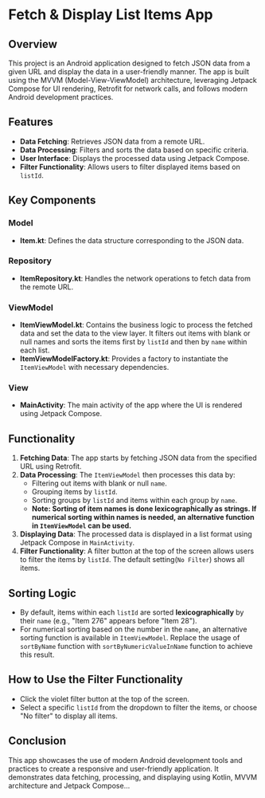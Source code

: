 # Fetch & Display List Items App

## Overview

This project is an Android application designed to fetch JSON data from a given URL and display the data in a user-friendly manner. The app is built using the MVVM (Model-View-ViewModel) architecture, leveraging Jetpack Compose for UI rendering, Retrofit for network calls, and follows modern Android development practices.

## Features

- **Data Fetching**: Retrieves JSON data from a remote URL.
- **Data Processing**: Filters and sorts the data based on specific criteria.
- **User Interface**: Displays the processed data using Jetpack Compose.
- **Filter Functionality**: Allows users to filter displayed items based on `listId`.

## Key Components

### Model
- **Item.kt**: Defines the data structure corresponding to the JSON data.

### Repository
- **ItemRepository.kt**: Handles the network operations to fetch data from the remote URL.

### ViewModel
- **ItemViewModel.kt**: Contains the business logic to process the fetched data and set the data to the view layer. It filters out items with blank or null names and sorts the items first by `listId` and then by `name` within each list.
- **ItemViewModelFactory.kt**: Provides a factory to instantiate the `ItemViewModel` with necessary dependencies.

### View
- **MainActivity**: The main activity of the app where the UI is rendered using Jetpack Compose.

## Functionality

1. **Fetching Data**: The app starts by fetching JSON data from the specified URL using Retrofit.
2. **Data Processing**: The `ItemViewModel` then processes this data by:
   - Filtering out items with blank or null `name`.
   - Grouping items by `listId`.
   - Sorting groups by `listId` and items within each group by `name`.
   - **Note: Sorting of item names is done lexicographically as strings. If numerical sorting within names is needed, an alternative function in `ItemViewModel` can be used.**
3. **Displaying Data**: The processed data is displayed in a list format using Jetpack Compose in `MainActivity`.
4. **Filter Functionality**: A filter button at the top of the screen allows users to filter the items by `listId`. The default setting(`No Filter`) shows all items.

## Sorting Logic

- By default, items within each `listId` are sorted **lexicographically** by their `name` (e.g., "Item 276" appears before "Item 28").
- For numerical sorting based on the number in the `name`, an alternative sorting function is available in `ItemViewModel`. Replace the usage of `sortByName` function with `sortByNumericValueInName` function to achieve this result.

## How to Use the Filter Functionality

- Click the violet filter button at the top of the screen.
- Select a specific `listId` from the dropdown to filter the items, or choose "No filter" to display all items.

## Conclusion

This app showcases the use of modern Android development tools and practices to create a responsive and user-friendly application. It demonstrates data fetching, processing, and displaying using Kotlin, MVVM architecture and Jetpack Compose...
